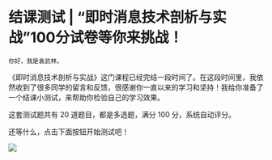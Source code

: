 # 结课测试 | “即时消息技术剖析与实战”100分试卷等你来挑战！

    你好，我是袁武林。

《即时消息技术剖析与实战》这门课程已经完结一段时间了。在这段时间里，我依然收到了很多同学的留言和反馈，很感谢你一直以来的学习和坚持！我给你准备了一个结课小测试，来帮助你检验自己的学习效果。

这套测试题共有 20 道题目，都是多选题，满分 100 分，系统自动评分。

还等什么，点击下面按钮开始测试吧！

[![](https://static001.geekbang.org/resource/image/28/a4/28d1be62669b4f3cc01c36466bf811a4.png?wh=1142*201)](http://time.geekbang.org/quiz/intro?act_id=117&exam_id=252)
    